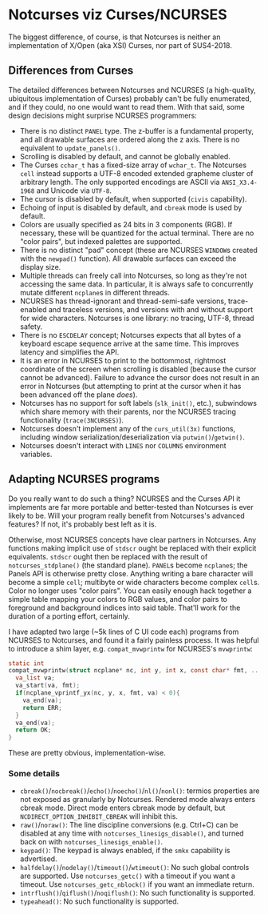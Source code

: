 # Notcurses viz Curses/NCURSES

The biggest difference, of course, is that Notcurses is neither an
implementation of X/Open (aka XSI) Curses, nor part of SUS4-2018.

## Differences from Curses

The detailed differences between Notcurses and NCURSES (a high-quality, ubiquitous
implementation of Curses) probably can't be fully enumerated, and if they
could, no one would want to read them. With that said, some design decisions
might surprise NCURSES programmers:

* There is no distinct `PANEL` type. The z-buffer is a fundamental property,
  and all drawable surfaces are ordered along the z axis. There is no
  equivalent to `update_panels()`.
* Scrolling is disabled by default, and cannot be globally enabled.
* The Curses `cchar_t` has a fixed-size array of `wchar_t`. The Notcurses
  `cell` instead supports a UTF-8 encoded extended grapheme cluster of
  arbitrary length. The only supported encodings are ASCII via `ANSI_X3.4-1968`
  and Unicode via `UTF-8`.
* The cursor is disabled by default, when supported (`civis` capability).
* Echoing of input is disabled by default, and `cbreak` mode is used by default.
* Colors are usually specified as 24 bits in 3 components (RGB). If necessary,
  these will be quantized for the actual terminal. There are no "color pairs",
  but indexed palettes are supported.
* There is no distinct "pad" concept (these are NCURSES `WINDOW`s created with
  the `newpad()` function). All drawable surfaces can exceed the display size.
* Multiple threads can freely call into Notcurses, so long as they're not
  accessing the same data. In particular, it is always safe to concurrently
  mutate different `ncplane`s in different threads.
* NCURSES has thread-ignorant and thread-semi-safe versions, trace-enabled and
  traceless versions, and versions with and without support for wide characters.
  Notcurses is one library: no tracing, UTF-8, thread safety.
* There is no `ESCDELAY` concept; Notcurses expects that all bytes of a
  keyboard escape sequence arrive at the same time. This improves latency
  and simplifies the API.
* It is an error in NCURSES to print to the bottommost, rightmost coordinate of
  the screen when scrolling is disabled (because the cursor cannot be advanced).
  Failure to advance the cursor does not result in an error in Notcurses (but
  attempting to print at the cursor when it has been advanced off the plane *does*).
* Notcurses has no support for soft labels (`slk_init()`, etc.), subwindows
  which share memory with their parents, nor the NCURSES tracing functionality
  (`trace(3NCURSES)`).
* Notcurses doesn't implement any of the `curs_util(3x)` functions, including
  window serialization/deserialization via `putwin()`/`getwin()`.
* Notcurses doesn't interact with `LINES` nor `COLUMNS` environment variables.

## Adapting NCURSES programs

Do you really want to do such a thing? NCURSES and the Curses API it implements
are far more portable and better-tested than Notcurses is ever likely to be.
Will your program really benefit from Notcurses's advanced features? If not,
it's probably best left as it is.

Otherwise, most NCURSES concepts have clear partners in Notcurses. Any functions
making implicit use of `stdscr` ought be replaced with their explicit
equivalents. `stdscr` ought then be replaced with the result of
`notcurses_stdplane()` (the standard plane). `PANEL`s become `ncplane`s; the
Panels API is otherwise pretty close. Anything writing a bare character will
become a simple `cell`; multibyte or wide characters become complex `cell`s.
Color no longer uses "color pairs". You can easily enough hack together a
simple table mapping your colors to RGB values, and color pairs to foreground
and background indices into said table. That'll work for the duration of a
porting effort, certainly.

I have adapted two large (~5k lines of C UI code each) programs from NCURSES to
Notcurses, and found it a fairly painless process. It was helpful to introduce
a shim layer, e.g. `compat_mvwprintw` for NCURSES's `mvwprintw`:

```c
static int
compat_mvwprintw(struct ncplane* nc, int y, int x, const char* fmt, ...){
  va_list va;
  va_start(va, fmt);
  if(ncplane_vprintf_yx(nc, y, x, fmt, va) < 0){
    va_end(va);
    return ERR;
  }
  va_end(va);
  return OK;
}
```

These are pretty obvious, implementation-wise.

### Some details

* `cbreak()`/`nocbreak()`/`echo()`/`noecho()`/`nl()`/`nonl()`: termios
  properties are not exposed as granularly by Notcurses. Rendered mode
  always enters cbreak mode. Direct mode enters cbreak mode by default,
  but `NCDIRECT_OPTION_INHIBIT_CBREAK` will inhibit this.
* `raw()`/`noraw()`: The line discipline conversions (e.g. Ctrl+C) can be
  disabled at any time with `notcurses_linesigs_disable()`, and turned back on
  with `notcurses_linesigs_enable()`.
* `keypad()`: The keypad is always enabled, if the `smkx`
  capability is advertised.
* `halfdelay()`/`nodelay()`/`timeout()`/`wtimeout()`: No such global controls
  are supported. Use `notcurses_getc()` with a timeout if you want a timeout.
  Use `notcurses_getc_nblock()` if you want an immediate return.
* `intrflush()`/`qiflush()`/`noqiflush()`: No such functionality is supported.
* `typeahead()`: No such functionality is supported.
